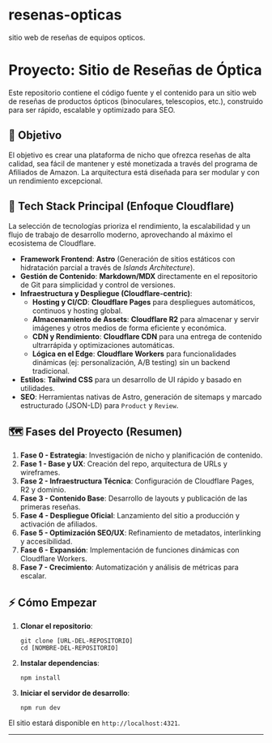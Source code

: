 # resenas-opticas
sitio web de reseñas de equipos opticos.
# Proyecto: Sitio de Reseñas de Óptica

Este repositorio contiene el código fuente y el contenido para un sitio web de reseñas de productos ópticos (binoculares, telescopios, etc.), construido para ser rápido, escalable y optimizado para SEO.

## 🎯 Objetivo

El objetivo es crear una plataforma de nicho que ofrezca reseñas de alta calidad, sea fácil de mantener y esté monetizada a través del programa de Afiliados de Amazon. La arquitectura está diseñada para ser modular y con un rendimiento excepcional.

## 🚀 Tech Stack Principal (Enfoque Cloudflare)

La selección de tecnologías prioriza el rendimiento, la escalabilidad y un flujo de trabajo de desarrollo moderno, aprovechando al máximo el ecosistema de Cloudflare.

*   **Framework Frontend**: **Astro** (Generación de sitios estáticos con hidratación parcial a través de _Islands Architecture_).
*   **Gestión de Contenido**: **Markdown/MDX** directamente en el repositorio de Git para simplicidad y control de versiones.
*   **Infraestructura y Despliegue (Cloudflare-centric)**:
    *   **Hosting y CI/CD**: **Cloudflare Pages** para despliegues automáticos, continuos y hosting global.
    *   **Almacenamiento de Assets**: **Cloudflare R2** para almacenar y servir imágenes y otros medios de forma eficiente y económica.
    *   **CDN y Rendimiento**: **Cloudflare CDN** para una entrega de contenido ultrarrápida y optimizaciones automáticas.
    *   **Lógica en el Edge**: **Cloudflare Workers** para funcionalidades dinámicas (ej: personalización, A/B testing) sin un backend tradicional.
*   **Estilos**: **Tailwind CSS** para un desarrollo de UI rápido y basado en utilidades.
*   **SEO**: Herramientas nativas de Astro, generación de sitemaps y marcado estructurado (JSON-LD) para `Product` y `Review`.

## 🗺️ Fases del Proyecto (Resumen)

1.  **Fase 0 - Estrategia**: Investigación de nicho y planificación de contenido.
2.  **Fase 1 - Base y UX**: Creación del repo, arquitectura de URLs y wireframes.
3.  **Fase 2 - Infraestructura Técnica**: Configuración de Cloudflare Pages, R2 y dominio.
4.  **Fase 3 - Contenido Base**: Desarrollo de layouts y publicación de las primeras reseñas.
5.  **Fase 4 - Despliegue Oficial**: Lanzamiento del sitio a producción y activación de afiliados.
6.  **Fase 5 - Optimización SEO/UX**: Refinamiento de metadatos, interlinking y accesibilidad.
7.  **Fase 6 - Expansión**: Implementación de funciones dinámicas con Cloudflare Workers.
8.  **Fase 7 - Crecimiento**: Automatización y análisis de métricas para escalar.

## ⚡ Cómo Empezar

1.  **Clonar el repositorio**:
    ```
    git clone [URL-DEL-REPOSITORIO]
    cd [NOMBRE-DEL-REPOSITORIO]
    ```
2.  **Instalar dependencias**:
    ```
    npm install
    ```
3.  **Iniciar el servidor de desarrollo**:
    ```
    npm run dev
    ```

El sitio estará disponible en `http://localhost:4321`.

---
